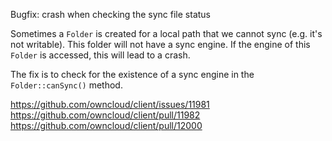 Bugfix: crash when checking the sync file status

Sometimes a `Folder` is created for a local path that we cannot sync
(e.g. it's not writable). This folder will not have a sync engine. If
the engine of this `Folder` is accessed, this will lead to a crash.

The fix is to check for the existence of a sync engine in the
`Folder::canSync()` method.

https://github.com/owncloud/client/issues/11981
https://github.com/owncloud/client/pull/11982
https://github.com/owncloud/client/pull/12000

